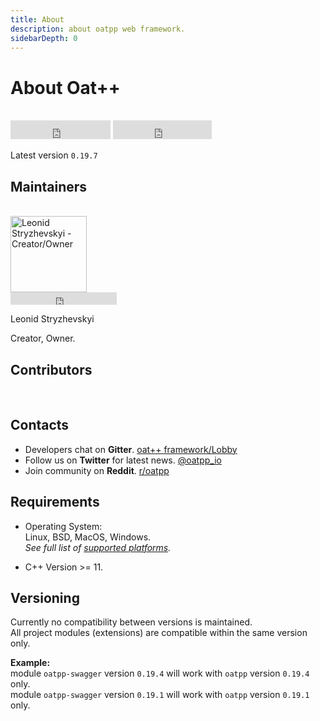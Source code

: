```yaml
---
title: About
description: about oatpp web framework. 
sidebarDepth: 0
---
```


# About Oat++ <seo/>

<br>
<div>
    <iframe src="https://ghbtns.com/github-btn.html?user=oatpp&repo=oatpp&type=star&count=true&size=large" frameborder="0" scrolling="0" width="160px" height="30px"></iframe>
    <iframe src="https://ghbtns.com/github-btn.html?user=oatpp&repo=oatpp&type=fork&count=true&size=large" frameborder="0" scrolling="0" width="158px" height="30px"></iframe>
</div>

Latest version `0.19.7`

## Maintainers

<br>
<img src="https://github.com/lganzzzo.png" alt="Leonid Stryzhevskyi - Creator/Owner" width="122px"> 
<br>
<iframe src="https://ghbtns.com/github-btn.html?user=lganzzzo&type=follow" frameborder="0" scrolling="0" width="170px" height="20px"></iframe>

<p class="maintainer_name">Leonid Stryzhevskyi</p>
Creator, Owner. 

## Contributors
<br>
<contributors/>

## Contacts

- Developers chat on **Gitter**. [oat++ framework/Lobby](https://gitter.im/oatpp-framework/Lobby)
- Follow us on **Twitter** for latest news. [@oatpp_io](https://twitter.com/oatpp_io)
- Join community on **Reddit**. [r/oatpp](https://www.reddit.com/r/oatpp/)

## Requirements

- Operating System:  
Linux, BSD, MacOS, Windows.  
*See full list of [supported platforms](/supported-platforms/).*

- C++ Version >= 11.

## Versioning

Currently no compatibility between versions is maintained.  
All project modules (extensions) are compatible within the same version only.  

**Example:**  
module `oatpp-swagger` version `0.19.4` will work with `oatpp` version `0.19.4` only.  
module `oatpp-swagger` version `0.19.1` will work with `oatpp` version `0.19.1` only.
